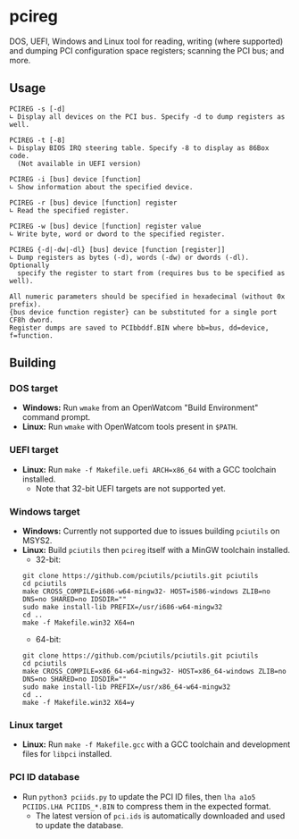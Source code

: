 pcireg
======
DOS, UEFI, Windows and Linux tool for reading, writing (where supported) and dumping PCI configuration space registers; scanning the PCI bus; and more.

Usage
-----
```
PCIREG -s [-d]
∟ Display all devices on the PCI bus. Specify -d to dump registers as well.

PCIREG -t [-8]
∟ Display BIOS IRQ steering table. Specify -8 to display as 86Box code.
  (Not available in UEFI version)

PCIREG -i [bus] device [function]
∟ Show information about the specified device.

PCIREG -r [bus] device [function] register
∟ Read the specified register.

PCIREG -w [bus] device [function] register value
∟ Write byte, word or dword to the specified register.

PCIREG {-d|-dw|-dl} [bus] device [function [register]]
∟ Dump registers as bytes (-d), words (-dw) or dwords (-dl). Optionally
  specify the register to start from (requires bus to be specified as well).

All numeric parameters should be specified in hexadecimal (without 0x prefix).
{bus device function register} can be substituted for a single port CF8h dword.
Register dumps are saved to PCIbbddf.BIN where bb=bus, dd=device, f=function.
```

Building
--------
### DOS target

* **Windows:** Run `wmake` from an OpenWatcom "Build Environment" command prompt.
* **Linux:** Run `wmake` with OpenWatcom tools present in `$PATH`.

### UEFI target

* **Linux:** Run `make -f Makefile.uefi ARCH=x86_64` with a GCC toolchain installed.
  * Note that 32-bit UEFI targets are not supported yet.

### Windows target

* **Windows:** Currently not supported due to issues building `pciutils` on MSYS2.
* **Linux:** Build `pciutils` then `pcireg` itself with a MinGW toolchain installed.
  * 32-bit:
  ```
  git clone https://github.com/pciutils/pciutils.git pciutils
  cd pciutils
  make CROSS_COMPILE=i686-w64-mingw32- HOST=i586-windows ZLIB=no DNS=no SHARED=no IDSDIR=""
  sudo make install-lib PREFIX=/usr/i686-w64-mingw32
  cd ..
  make -f Makefile.win32 X64=n
  ```
  * 64-bit:
  ```
  git clone https://github.com/pciutils/pciutils.git pciutils
  cd pciutils
  make CROSS_COMPILE=x86_64-w64-mingw32- HOST=x86_64-windows ZLIB=no DNS=no SHARED=no IDSDIR=""
  sudo make install-lib PREFIX=/usr/x86_64-w64-mingw32
  cd ..
  make -f Makefile.win32 X64=y
  ```

### Linux target

* **Linux:** Run `make -f Makefile.gcc` with a GCC toolchain and development files for `libpci` installed.

### PCI ID database

* Run `python3 pciids.py` to update the PCI ID files, then `lha a1o5 PCIIDS.LHA PCIIDS_*.BIN` to compress them in the expected format.
  * The latest version of `pci.ids` is automatically downloaded and used to update the database.
